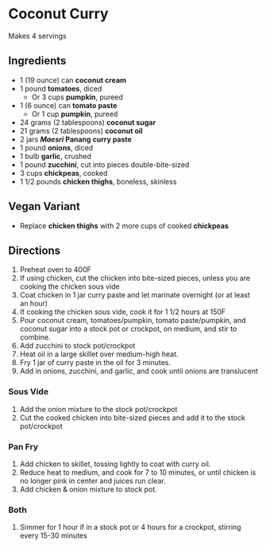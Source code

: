 # Coconut Curry

Makes 4 servings

## Ingredients

- 1 (19 ounce) can **coconut cream**
- 1 pound **tomatoes**, diced
    - Or 3 cups **pumpkin**, pureed
- 1 (6 ounce) can **tomato paste**
    - Or 1 cup **pumpkin**, pureed
- 24 grams (2 tablespoons) **coconut sugar**
- 21 grams (2 tablespoons) **coconut oil**
- 2 jars **_Maesri_ Panang curry paste**
- 1 pound **onions**, diced
- 1 bulb **garlic**, crushed
- 1 pound **zucchini**, cut into pieces double-bite-sized
- 3 cups **chickpeas**, cooked
- 1 1/2 pounds **chicken thighs**, boneless, skinless

## Vegan Variant

- Replace **chicken thighs** with 2 more cups of cooked **chickpeas**

## Directions

1. Preheat oven to 400F
1. If using chicken, cut the chicken into bite-sized pieces, unless you are cooking the chicken sous vide
1. Coat chicken in 1 jar curry paste and let marinate overnight (or at least an hour)
1. If cooking the chicken sous vide, cook it for 1 1/2 hours at 150F
1. Pour coconut cream, tomatoes/pumpkin, tomato paste/pumpkin, and coconut sugar into a stock pot or crockpot, on medium, and stir to combine.
1. Add zucchini to stock pot/crockpot
1. Heat oil in a large skillet over medium-high heat.
1. Fry 1 jar of curry paste in the oil for 3 minutes.
1. Add in onions, zucchini, and garlic, and cook until onions are translucent

### Sous Vide

1. Add the onion mixture to the stock pot/crockpot
1. Cut the cooked chicken into bite-sized pieces and add it to the stock pot/crockpot

### Pan Fry

1. Add chicken to skillet, tossing lightly to coat with curry oil.
1. Reduce heat to medium, and cook for 7 to 10 minutes, or until chicken is no longer pink in center and juices run clear.
1. Add chicken & onion mixture to stock pot.

### Both

1. Simmer for 1 hour if in a stock pot or 4 hours for a crockpot, stirring every 15-30 minutes